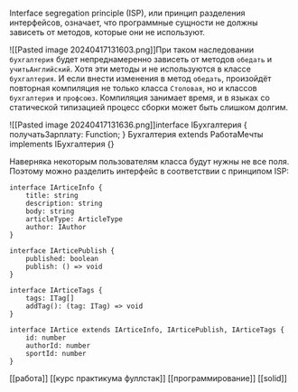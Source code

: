 
Interface segregation principle (ISP), или принцип разделения интерфейсов, означает, что программные сущности не должны зависеть от методов, которые они не используют.

![[Pasted image 20240417131603.png]]При таком наследовании `бухгалтерия` будет непреднамеренно зависеть от методов `обедать` и `учитьАнглийский`. Хотя эти методы и не используются в классе `бухгалтерия`. И если внести изменения в метод `обедать`, произойдёт повторная компиляция не только класса `Столовая`, но и классов `бухгалтерия` и `профсоюз`. Компиляция занимает время, и в языках со статической типизацией процесс сборки может быть слишком долгим.


![[Pasted image 20240417131636.png]]interface IБухгалтерия { получатьЗарплату: Function; } Бухгалтерия extends РаботаМечты implements IБухгалтерия {}

Наверняка некоторым пользователям класса будут нужны не все поля. Поэтому можно разделить интерфейс в соответствии с принципом ISP:

```
interface IArticeInfo {
    title: string
    description: string
    body: string
    articleType: ArticleType
    author: IAuthor
}

interface IArticePublish {
    published: boolean
    publish: () => void
}

interface IArticeTags {
    tags: ITag[]
    addTag(): (tag: ITag) => void
}

interface IArtice extends IArticeInfo, IArticePublish, IArticeTags {
    id: number
    authorId: number
    sportId: number
} 
```

[[работа]]
[[курс практикума фуллстак]]
[[программирование]]
[[solid]]